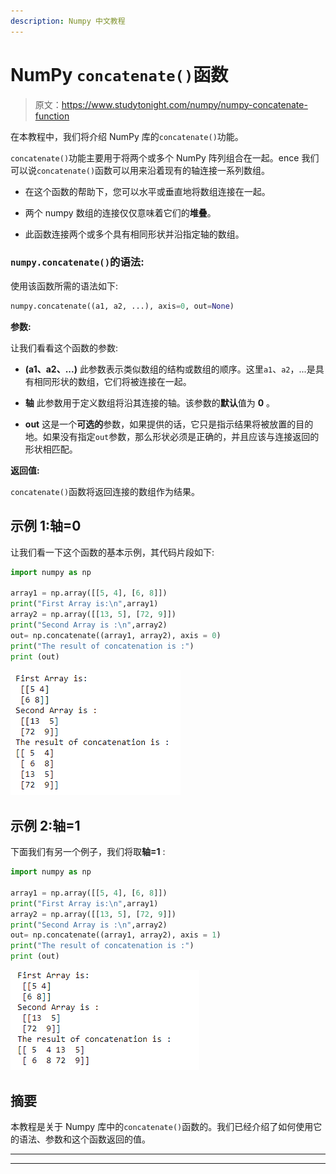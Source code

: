 ```yaml
---
description: Numpy 中文教程
---
```


# NumPy `concatenate()`函数

> 原文：<https://www.studytonight.com/numpy/numpy-concatenate-function>

在本教程中，我们将介绍 NumPy 库的`concatenate()`功能。

`concatenate()`功能主要用于将两个或多个 NumPy 阵列组合在一起。ence 我们可以说`concatenate()`函数可以用来沿着现有的轴连接一系列数组。

*   在这个函数的帮助下，您可以水平或垂直地将数组连接在一起。

*   两个 numpy 数组的连接仅仅意味着它们的**堆叠**。

*   此函数连接两个或多个具有相同形状并沿指定轴的数组。

### `numpy.concatenate()`的语法:

使用该函数所需的语法如下:

```py
numpy.concatenate((a1, a2, ...), axis=0, out=None)
```

**参数:**

让我们看看这个函数的参数:

*   **(a1、a2、...)**
    此参数表示类似数组的结构或数组的顺序。这里`a1`、`a2`，...是具有相同形状的数组，它们将被连接在一起。

*   **轴**
    此参数用于定义数组将沿其连接的轴。该参数的**默认**值为 **0** 。

*   **out**
    这是一个**可选的**参数，如果提供的话，它只是指示结果将被放置的目的地。如果没有指定`out`参数，那么形状必须是正确的，并且应该与连接返回的形状相匹配。

**返回值:**

`concatenate()`函数将返回连接的数组作为结果。

## 示例 1:轴=0

让我们看一下这个函数的基本示例，其代码片段如下:

```py
import numpy as np

array1 = np.array([[5, 4], [6, 8]]) 
print("First Array is:\n",array1)
array2 = np.array([[13, 5], [72, 9]]) 
print("Second Array is :\n",array2)
out= np.concatenate((array1, array2), axis = 0) 
print("The result of concatenation is :")
print (out) 
```

![numpy concatenate() function example](img/cb7720bc3982eb413b3daabbe3f55216.png)

## 示例 2:轴=1

下面我们有另一个例子，我们将取**轴=1** :

```py
import numpy as np

array1 = np.array([[5, 4], [6, 8]]) 
print("First Array is:\n",array1)
array2 = np.array([[13, 5], [72, 9]]) 
print("Second Array is :\n",array2)
out= np.concatenate((array1, array2), axis = 1) 
print("The result of concatenation is :")
print (out) 
```

![numpy concatenate() function example](img/df8620968dd73ce9dc840b44fa614d1e.png)

## 摘要

本教程是关于 Numpy 库中的`concatenate()`函数的。我们已经介绍了如何使用它的语法、参数和这个函数返回的值。

* * *

* * *